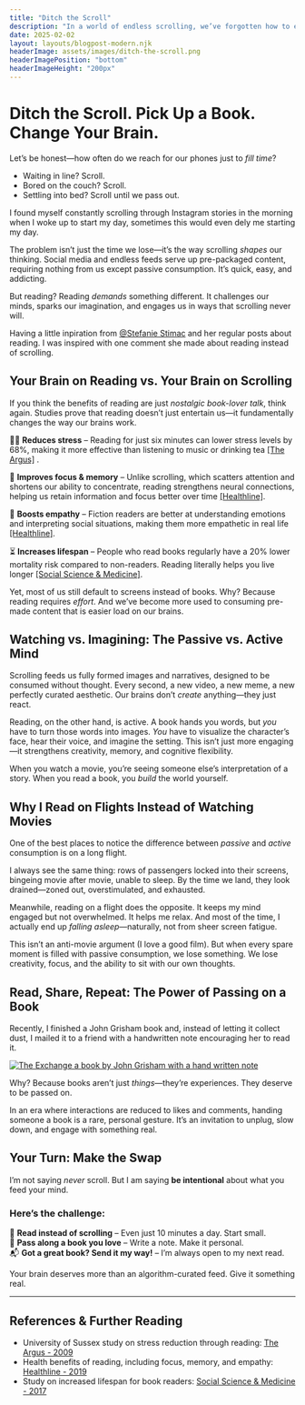 ```yaml
---
title: "Ditch the Scroll"
description: "In a world of endless scrolling, we’ve forgotten how to engage our minds. Social media feeds us bite-sized content, but reading builds our brains—boosting focus, reducing stress, and even increasing lifespan. This post explores why swapping scrolling for books can change the way you think, feel, and live. Ready to reclaim your attention? Pick up a book."
date: 2025-02-02
layout: layouts/blogpost-modern.njk
headerImage: assets/images/ditch-the-scroll.png
headerImagePosition: "bottom"
headerImageHeight: "200px"
---
```


# Ditch the Scroll. Pick Up a Book. Change Your Brain.

Let’s be honest—how often do we reach for our phones just to *fill time*? 

- Waiting in line? Scroll.  
- Bored on the couch? Scroll.  
- Settling into bed? Scroll until we pass out.  


I found myself constantly scrolling through Instagram stories in the morning when I woke up to start my day, sometimes this would even dely me starting my day.

The problem isn’t just the time we lose—it’s the way scrolling *shapes* our thinking. Social media and endless feeds serve up pre-packaged content, requiring nothing from us except passive consumption. It’s quick, easy, and addicting.  

But reading? Reading *demands* something different. It challenges our minds, sparks our imagination, and engages us in ways that scrolling never will.

Having a little inpiration from [@Stefanie Stimac](https://www.threads.net/@stephanie.m.stimac) and her regular posts about reading. I was inspired with one comment she made about reading instead of scrolling. 

## Your Brain on Reading vs. Your Brain on Scrolling  

If you think the benefits of reading are just *nostalgic book-lover talk*, think again. Studies prove that reading doesn’t just entertain us—it fundamentally changes the way our brains work.  

🧘‍♂️ **Reduces stress** – Reading for just six minutes can lower stress levels by 68%, making it more effective than listening to music or drinking tea [[The Argus]](https://www.theargus.co.uk/news/4245076.reading-can-help-reduce-stress-according-to-university-of-sussex-research/) .  

🧠 **Improves focus & memory** – Unlike scrolling, which scatters attention and shortens our ability to concentrate, reading strengthens neural connections, helping us retain information and focus better over time [[Healthline]](https://www.healthline.com/health/benefits-of-reading-books).  

💖 **Boosts empathy** – Fiction readers are better at understanding emotions and interpreting social situations, making them more empathetic in real life [[Healthline]](https://www.healthline.com/health/benefits-of-reading-books).  

⏳ **Increases lifespan** – People who read books regularly have a 20% lower mortality risk compared to non-readers. Reading literally helps you live longer [[Social Science & Medicine]](https://pmc.ncbi.nlm.nih.gov/articles/PMC5105607/).  

Yet, most of us still default to screens instead of books. Why? Because reading requires *effort*. And we’ve become more used to consuming pre-made content that is easier load on our brains. 

## Watching vs. Imagining: The Passive vs. Active Mind  

Scrolling feeds us fully formed images and narratives, designed to be consumed without thought. Every second, a new video, a new meme, a new perfectly curated aesthetic. Our brains don’t *create* anything—they just react.  

Reading, on the other hand, is active. A book hands you words, but *you* have to turn those words into images. *You* have to visualize the character’s face, hear their voice, and imagine the setting. This isn’t just more engaging—it strengthens creativity, memory, and cognitive flexibility.  

When you watch a movie, you’re seeing someone else’s interpretation of a story. When you read a book, you *build* the world yourself.  

## Why I Read on Flights Instead of Watching Movies  

One of the best places to notice the difference between *passive* and *active* consumption is on a long flight.  

I always see the same thing: rows of passengers locked into their screens, bingeing movie after movie, unable to sleep. By the time we land, they look drained—zoned out, overstimulated, and exhausted.  

Meanwhile, reading on a flight does the opposite. It keeps my mind engaged but not overwhelmed. It helps me relax. And most of the time, I actually end up *falling asleep*—naturally, not from sheer screen fatigue.  

This isn’t an anti-movie argument (I love a good film). But when every spare moment is filled with passive consumption, we lose something. We lose creativity, focus, and the ability to sit with our own thoughts.  

## Read, Share, Repeat: The Power of Passing on a Book  

Recently, I finished a John Grisham book and, instead of letting it collect dust, I mailed it to a friend with a handwritten note encouraging her to read it.  

<div class="image-row">
  <a href="{{ baseUrl }}assets/images/ditch-the-scroll/sharing-books.jpg" target="_blank" class="image-container">
    <img src="{{ baseUrl }}assets/images/ditch-the-scroll/sharing-books.jpg" alt="The Exchange a book by John Grisham with a hand written note" class="inline-image">
  </a>
</div>

Why? Because books aren’t just *things*—they’re experiences. They deserve to be passed on.  

In an era where interactions are reduced to likes and comments, handing someone a book is a rare, personal gesture. It’s an invitation to unplug, slow down, and engage with something real.  

## Your Turn: Make the Swap  

I’m not saying *never* scroll. But I am saying **be intentional** about what you feed your mind.  

### Here’s the challenge:  

📖 **Read instead of scrolling** – Even just 10 minutes a day. Start small.  
🎁 **Pass along a book you love** – Write a note. Make it personal.  
📬 **Got a great book? Send it my way!** – I’m always open to my next read.  

Your brain deserves more than an algorithm-curated feed. Give it something real.  

---

## References & Further Reading  

- University of Sussex study on stress reduction through reading: [The Argus - 2009](https://www.theargus.co.uk/news/4245076.reading-can-help-reduce-stress-according-to-university-of-sussex-research/)  
- Health benefits of reading, including focus, memory, and empathy: [Healthline - 2019](https://www.healthline.com/health/benefits-of-reading-books)  
- Study on increased lifespan for book readers: [Social Science & Medicine - 2017](https://pmc.ncbi.nlm.nih.gov/articles/PMC5105607/)  
